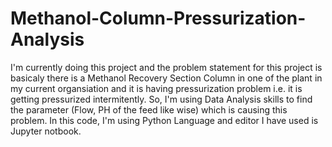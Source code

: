 # Methanol-Column-Pressurization-Analysis
I'm currently doing this project and the problem statement for this project is basicaly there is a Methanol Recovery Section Column in one of the plant in my current organsiation and it is having pressurization problem i.e. it is getting pressurized intermitently. So, I'm using Data Analysis skills to find the parameter (Flow, PH of the feed like wise) which is causing this problem.
In this code, I'm using Python Language and editor I have used is Jupyter notbook. 
